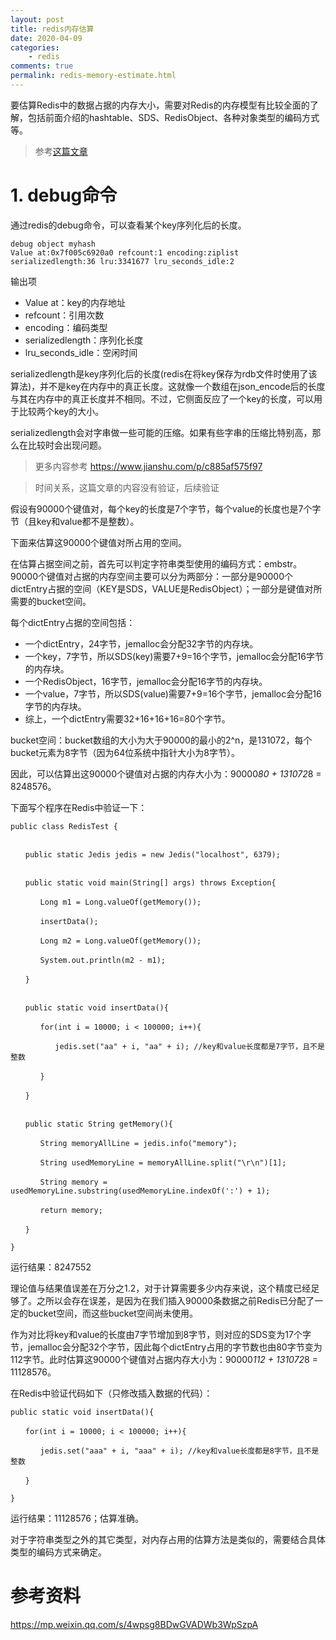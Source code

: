 ```yaml
---
layout: post
title: redis内存估算
date: 2020-04-09
categories:
    - redis
comments: true
permalink: redis-memory-estimate.html
---
```


要估算Redis中的数据占据的内存大小，需要对Redis的内存模型有比较全面的了解，包括前面介绍的hashtable、SDS、RedisObject、各种对象类型的编码方式等。

> 参考[这篇文章](https://edgar615.github.io/redis-object.html)

# 1. debug命令
通过redis的debug命令，可以查看某个key序列化后的长度。

```
debug object myhash
Value at:0x7f005c6920a0 refcount:1 encoding:ziplist serializedlength:36 lru:3341677 lru_seconds_idle:2
```

输出项

- Value at：key的内存地址
- refcount：引用次数
- encoding：编码类型
- serializedlength：序列化长度
- lru_seconds_idle：空闲时间

serializedlength是key序列化后的长度(redis在将key保存为rdb文件时使用了该算法)，并不是key在内存中的真正长度。这就像一个数组在json_encode后的长度与其在内存中的真正长度并不相同。不过，它侧面反应了一个key的长度，可以用于比较两个key的大小。

serializedlength会对字串做一些可能的压缩。如果有些字串的压缩比特别高，那么在比较时会出现问题。

> 更多内容参考 https://www.jianshu.com/p/c885af575f97

> 时间关系，这篇文章的内容没有验证，后续验证

假设有90000个键值对，每个key的长度是7个字节，每个value的长度也是7个字节（且key和value都不是整数）。

下面来估算这90000个键值对所占用的空间。

在估算占据空间之前，首先可以判定字符串类型使用的编码方式：embstr。90000个键值对占据的内存空间主要可以分为两部分：一部分是90000个dictEntry占据的空间（KEY是SDS，VALUE是RedisObject）；一部分是键值对所需要的bucket空间。

每个dictEntry占据的空间包括：

- 一个dictEntry，24字节，jemalloc会分配32字节的内存块。
- 一个key，7字节，所以SDS(key)需要7+9=16个字节，jemalloc会分配16字节的内存块。
- 一个RedisObject，16字节，jemalloc会分配16字节的内存块。
- 一个value，7字节，所以SDS(value)需要7+9=16个字节，jemalloc会分配16字节的内存块。
- 综上，一个dictEntry需要32+16+16+16=80个字节。

bucket空间：bucket数组的大小为大于90000的最小的2^n，是131072，每个bucket元素为8字节（因为64位系统中指针大小为8字节）。

因此，可以估算出这90000个键值对占据的内存大小为：90000*80 + 131072*8 = 8248576。

下面写个程序在Redis中验证一下：

```
public class RedisTest {


　　public static Jedis jedis = new Jedis("localhost", 6379);


　　public static void main(String[] args) throws Exception{

　　　　Long m1 = Long.valueOf(getMemory());

　　　　insertData();

　　　　Long m2 = Long.valueOf(getMemory());

　　　　System.out.println(m2 - m1);

　　}


　　public static void insertData(){

　　　　for(int i = 10000; i < 100000; i++){

　　　　　　jedis.set("aa" + i, "aa" + i); //key和value长度都是7字节，且不是整数

　　　　}

　　}


　　public static String getMemory(){

　　　　String memoryAllLine = jedis.info("memory");

　　　　String usedMemoryLine = memoryAllLine.split("\r\n")[1];

　　　　String memory = usedMemoryLine.substring(usedMemoryLine.indexOf(':') + 1);

　　　　return memory;

　　}

}
```

运行结果：8247552

理论值与结果值误差在万分之1.2，对于计算需要多少内存来说，这个精度已经足够了。之所以会存在误差，是因为在我们插入90000条数据之前Redis已分配了一定的bucket空间，而这些bucket空间尚未使用。

作为对比将key和value的长度由7字节增加到8字节，则对应的SDS变为17个字节，jemalloc会分配32个字节，因此每个dictEntry占用的字节数也由80字节变为112字节。此时估算这90000个键值对占据内存大小为：90000*112  + 131072*8 = 11128576。

在Redis中验证代码如下（只修改插入数据的代码）：

```
public static void insertData(){

　　for(int i = 10000; i < 100000; i++){

　　　　jedis.set("aaa" + i, "aaa" + i); //key和value长度都是8字节，且不是整数

　　}

}
```

运行结果：11128576；估算准确。

对于字符串类型之外的其它类型，对内存占用的估算方法是类似的，需要结合具体类型的编码方式来确定。

# 参考资料

https://mp.weixin.qq.com/s/4wpsg8BDwGVADWb3WpSzpA
